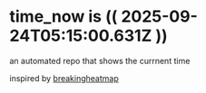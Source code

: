 # time_now is (( 2025-09-24T05:15:00.631Z ))

an automated repo that shows the currnent time

inspired by [breakingheatmap](https://github.com/breakingheatmap/breakingheatmap)